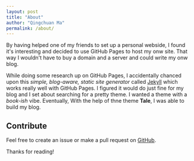 ```yaml
---
layout: post
title: "About"
author: "Qingchuan Ma"
permalink: /about/
---
```


By having helped one of my friends to set up a personal webside, I found it's interesting and decided to use GitHub Pages to host my onw site. That way I wouldn't have to buy a domain and a server and could write my onw blog.

While doing some research up on GitHub Pages, I accidentally chanced upon this _simple, blog-aware, static site generator_ called [Jekyll](https://jekyllrb.com/) which works really well with GitHub Pages. I figured it would do just fine for my blog and I set about searching for a pretty theme. I wanted a theme with a _book-ish_ vibe. Eventually, With the help of thne theme **Tale**, I was able to build my blog.

## Contribute
Feel free to create an issue or make a pull request on [GitHub](https://github.com/Qingchuan-Ma/blog).

Thanks for reading!
